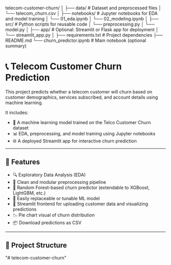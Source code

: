 telecom-customer-churn/
│
├── data/                    # Dataset and preprocessed files
│   └── telecom_churn.csv
│
├── notebooks/               # Jupyter notebooks for EDA and model training
│   └── 01_eda.ipynb
│   └── 02_modeling.ipynb
│
├── src/                     # Python scripts for reusable code
│   └── preprocessing.py
│   └── model.py
│
├── app/                     # Optional: Streamlit or Flask app for deployment
│   └── streamlit_app.py
│
├── requirements.txt         # Project dependencies
├── README.md
└── churn_predictor.ipynb    # Main notebook (optional summary)
# 📞 Telecom Customer Churn Prediction

This project predicts whether a telecom customer will churn based on customer demographics, services subscribed, and account details using machine learning.

It includes:
- 🧪 A machine learning model trained on the Telco Customer Churn dataset
- 📊 EDA, preprocessing, and model training using Jupyter notebooks
- 🌐 A deployed Streamlit app for interactive churn prediction

---

## 🚀 Features

- 🔍 Exploratory Data Analysis (EDA)
- 🧼 Clean and modular preprocessing pipeline
- 🤖 Random Forest-based churn predictor (extendable to XGBoost, LightGBM, etc.)
- 🧠 Easily replaceable or tunable ML model
- 🌈 Streamlit frontend for uploading customer data and visualizing predictions
- 📉 Pie chart visual of churn distribution
- 📦 Download predictions as CSV

---

## 📁 Project Structure

"# telecom-customer-churn" 
